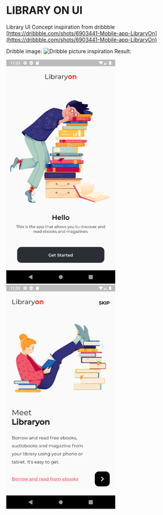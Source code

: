 # LIBRARY ON UI
Library UI Concept inspiration from dribbble
[https://dribbble.com/shots/6903441-Mobile-app-LibraryOn](https://dribbble.com/shots/6903441-Mobile-app-LibraryOn)


Dribble image:
![Dribble picture inspiration](https://static.dribbble.com/users/702789/screenshots/6903441/atach_4x.png)
Result:

<img src="https://raw.githubusercontent.com/Ysparky/Library-UI/master/screens_result/splash_1_screen.png" height="600" /> <img src="https://raw.githubusercontent.com/Ysparky/Library-UI/master/screens_result/splash_2_screen.png" height="600" />
